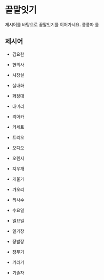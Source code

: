 # 끝말잇기


제시어를 바탕으로 끝말잇기를 이어가세요. 쿵쿵따 룰



## 제시어

- 김요한

* 한의사
* 사장실
* 실내화
* 화장대
* 대머리
* 리어카
* 카세트
* 트리오
* 오디오
* 오렌지
* 지우개
* 개울가
* 가오리
* 리사수
* 수요일
* 일요일
* 일기장
* 장발장
* 장무기
* 기러기

* 기술자
